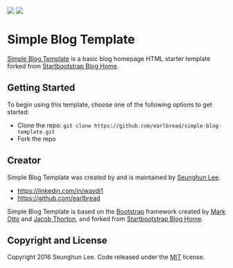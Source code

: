 ![](https://img.shields.io/badge/HTML5-E34F26?style=for-the-badge&logo=html5&logoColor=white)
![](https://img.shields.io/website-up-down-green-red/http/monip.org.svg)
# Simple Blog Template

[Simple Blog Template](https://earlbread.github.io/simple-blog-template/)
is a basic blog homepage HTML starter template forked from 
[Startbootstrap Blog Home](https://github.com/BlackrockDigital/startbootstrap-blog-home).

## Getting Started

To begin using this template, choose one of the following options to get started:
* Clone the repo: `git clone https://github.com/earlbread/simple-blog-template.git`
* Fork the repo

## Creator

Simple Blog Template was created by and is maintained by 
[Seunghun Lee](https://github.com/earlbread).

* https://linkedin.com/in/waydi1
* https://github.com/earlbread

Simple Blog Template is based on the 
[Bootstrap](http://getbootstrap.com/) framework created by 
[Mark Otto](https://twitter.com/mdo) and [Jacob Thorton](https://twitter.com/fat),
and forked from 
[Startbootstrap Blog Home](https://github.com/BlackrockDigital/startbootstrap-blog-home).


## Copyright and License

Copyright 2016 Seunghun Lee. Code released under the [MIT](https://github.com/earlbread/simple-blog-template/blob/master/LICENSE) license.

